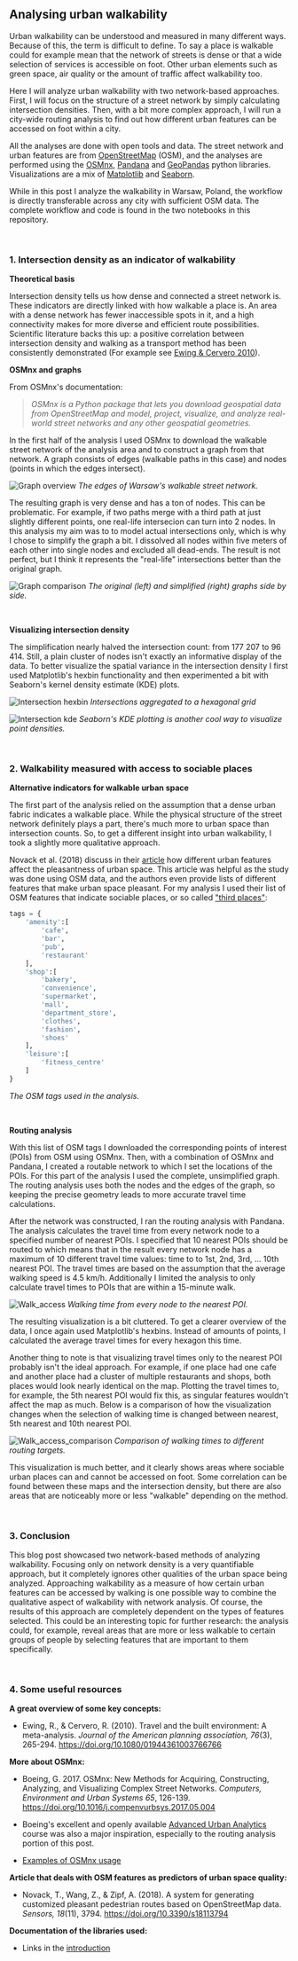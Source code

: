 ## Analysing urban walkability

Urban walkability can be understood and measured in many different ways. Because of this, the term is difficult to define. To say a place is walkable could for example mean that the network of streets is dense or that a wide selection of services is accessible on foot. Other urban elements such as green space, air quality or the amount of traffic affect walkability too.

Here I will analyze urban walkability with two network-based approaches. First, I will focus on the structure of a street network by simply calculating intersection densities. Then, with a bit more complex approach, I will run a city-wide routing analysis to find out how different urban features can be accessed on foot within a city.

All the analyses are done with open tools and data. The street network and urban features are from [OpenStreetMap](https://www.openstreetmap.org/) (OSM), and the analyses are performed using the [OSMnx](https://osmnx.readthedocs.io/en/stable/), [Pandana](https://udst.github.io/pandana/) and [GeoPandas](https://geopandas.org/) python libraries. Visualizations are a mix of [Matplotlib](https://matplotlib.org/) and [Seaborn](https://seaborn.pydata.org/).

While in this post I analyze the walkability in Warsaw, Poland, the workflow is directly transferable across any city with sufficient OSM data. The complete workflow and code is found in the two notebooks in this repository.

<br/>

### 1. Intersection density as an indicator of walkability

**Theoretical basis**

Intersection density tells us how dense and connected a street network is. These indicators are directly linked with how walkable a place is. An area with a dense network has fewer inaccessible spots in it, and a high connectivity makes for more diverse and efficient route possibilities. Scientific literature backs this up: a positive correlation between intersection density and walking as a transport method has been consistently demonstrated (For example see [Ewing & Cervero 2010](https://doi.org/10.1080/01944361003766766)).

**OSMnx and graphs**

From OSMnx's documentation:

>*OSMnx is a Python package that lets you download geospatial data from OpenStreetMap and model, project, visualize, and analyze real-world street networks and any other geospatial geometries.* 

In the first half of the analysis I used OSMnx to download the walkable street network of the analysis area and to construct a graph from that network. A graph consists of edges (walkable paths in this case) and nodes (points in which the edges intersect).

![Graph overview](docs/graph_overview.png)
*The edges of Warsaw's walkable street network.*

The resulting graph is very dense and has a ton of nodes. This can be problematic. For example, if two paths merge with a third path at just slightly different points, one real-life intersecion can turn into 2 nodes. In this analysis my aim was to to model actual intersections only, which is why I chose to simplify the graph a bit. I dissolved all nodes within five meters of each other into single nodes and excluded all dead-ends. The result is not perfect, but I think it represents the "real-life" intersections better than the original graph.

![Graph comparison](docs/graph_comparison.png)
*The original (left) and simplified (right) graphs side by side.*

<br/>

**Visualizing intersection density**

The simplification nearly halved the intersection count: from 177 207 to 96 414. Still, a plain cluster of nodes isn't exactly an informative display of the data. To better visualize the spatial variance in the intersection density I first used Matplotlib's hexbin functionality and then experimented a bit with Seaborn's kernel density estimate (KDE) plots.

![Intersection hexbin](docs/intersection_hexbin.png)
*Intersections aggregated to a hexagonal grid*

![Intersection kde](docs/intersection_kde.png)
*Seaborn's KDE plotting is another cool way to visualize point densities.*

<br/>

### 2. Walkability measured with access to sociable places

**Alternative indicators for walkable urban space**

The first part of the analysis relied on the assumption that a dense urban fabric indicates a walkable place. While the physical structure of the street network definitely plays a part, there's much more to urban space than intersection counts. So, to get a different insight into urban walkability, I took a slightly more qualitative approach.

Novack et al. (2018) discuss in their [article](https://doi.org/10.3390/s18113794) how different urban features affect the pleasantness of urban space. This article was helpful as the study was done using OSM data, and the authors even provide lists of different features that make urban space pleasant. For my analysis I used their list of OSM features that indicate sociable places, or so called ["third places"](https://en.wikipedia.org/wiki/Third_place):

```python
tags = {
    'amenity':[
        'cafe',
        'bar',
        'pub',
        'restaurant'
    ],
    'shop':[
        'bakery',
        'convenience',
        'supermarket',
        'mall',
        'department_store',
        'clothes',
        'fashion',
        'shoes'
    ],
    'leisure':[
        'fitness_centre'
    ]
}
```
*The OSM tags used in the analysis.*

<br/>

**Routing analysis**

With this list of OSM tags I downloaded the corresponding points of interest (POIs) from OSM using OSMnx. Then, with a combination of OSMnx and Pandana, I created a routable network to which I set the locations of the POIs. For this part of the analysis I used the complete, unsimplified graph. The routing analysis uses both the nodes and the edges of the graph, so keeping the precise geometry leads to more accurate travel time calculations. 

After the network was constructed, I ran the routing analysis with Pandana. The analysis calculates the travel time from every network node to a specified number of nearest POIs. I specified that 10 nearest POIs should be routed to which means that in the result every network node has a maximum of 10 different travel time values: time to to 1st, 2nd, 3rd, ... 10th nearest POI. The travel times are based on the assumption that the average walking speed is 4.5 km/h. Additionally I limited the analysis to only calculate travel times to POIs that are within a 15-minute walk.

![Walk_access](docs/walk_access.png)
*Walking time from every node to the nearest POI.*

The resulting visualization is a bit cluttered. To get a clearer overview of the data, I once again used Matplotlib's hexbins. Instead of amounts of points, I calculated the average travel times for every hexagon this time.

Another thing to note is that visualizing travel times only to the nearest POI probably isn't the ideal approach. For example, if one place had one cafe and another place had a cluster of multiple restaurants and shops, both places would look nearly identical on the map. Plotting the travel times to, for example, the 5th nearest POI would fix this, as singular features wouldn't affect the map as much. Below is a comparison of how the visualization changes when the selection of walking time is changed between nearest, 5th nearest and 10th nearest POI.

![Walk_access_comparison](docs/walk_access_comparison.png)
*Comparison of walking times to different routing targets.*

This visualization is much better, and it clearly shows areas where sociable urban places can and cannot be accessed on foot. Some correlation can be found between these maps and the intersection density, but there are also areas that are noticeably more or less "walkable" depending on the method.

<br/>

### 3. Conclusion

This blog post showcased two network-based methods of analyzing walkability. Focusing only on network density is a very quantifiable approach, but it completely ignores other qualities of the urban space being analyzed. Approaching walkability as a measure of how certain urban features can be accessed by walking is one possible way to combine the qualitative aspect of walkability with network analysis. Of course, the results of this approach are completely dependent on the types of features selected. This could be an interesting topic for further research: the analysis could, for example, reveal areas that are more or less walkable to certain groups of people by selecting features that are important to them specifically.

<br/>

### 4. Some useful resources

**A great overview of some key concepts:**

- Ewing, R., & Cervero, R. (2010). Travel and the built environment: A meta-analysis. *Journal of the American planning association, 76*(3), 265-294. https://doi.org/10.1080/01944361003766766

**More about OSMnx:**
- Boeing, G. 2017. OSMnx: New Methods for Acquiring, Constructing, Analyzing, and Visualizing Complex Street Networks. *Computers, Environment and Urban Systems 65*, 126-139. https://doi.org/10.1016/j.compenvurbsys.2017.05.004

- Boeing's excellent and openly available [Advanced Urban Analytics](https://github.com/gboeing/ppd599) course was also a major inspiration, especially to the routing analysis portion of this post.

- [Examples of OSMnx usage](https://github.com/gboeing/osmnx-examples)

**Article that deals with OSM features as predictors of urban space quality:**
- Novack, T., Wang, Z., & Zipf, A. (2018). A system for generating customized pleasant pedestrian routes based on OpenStreetMap data. *Sensors, 18*(11), 3794. https://doi.org/10.3390/s18113794

**Documentation of the libraries used:**
- Links in the [introduction](#analysing-urban-walkability)